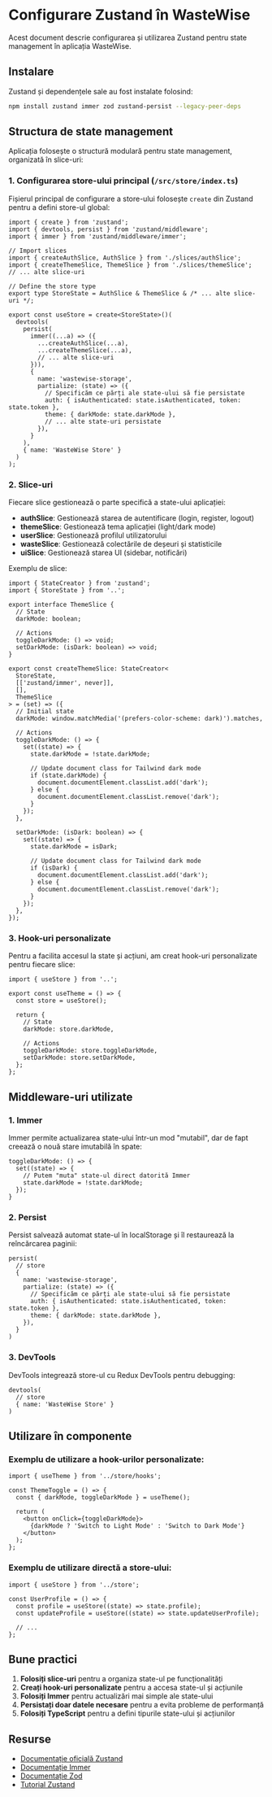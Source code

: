 # Configurare Zustand în WasteWise

Acest document descrie configurarea și utilizarea Zustand pentru state management în aplicația WasteWise.

## Instalare

Zustand și dependențele sale au fost instalate folosind:

```bash
npm install zustand immer zod zustand-persist --legacy-peer-deps
```

## Structura de state management

Aplicația folosește o structură modulară pentru state management, organizată în slice-uri:

### 1. Configurarea store-ului principal (`/src/store/index.ts`)

Fișierul principal de configurare a store-ului folosește `create` din Zustand pentru a defini store-ul global:

```tsx
import { create } from 'zustand';
import { devtools, persist } from 'zustand/middleware';
import { immer } from 'zustand/middleware/immer';

// Import slices
import { createAuthSlice, AuthSlice } from './slices/authSlice';
import { createThemeSlice, ThemeSlice } from './slices/themeSlice';
// ... alte slice-uri

// Define the store type
export type StoreState = AuthSlice & ThemeSlice & /* ... alte slice-uri */;

export const useStore = create<StoreState>()(
  devtools(
    persist(
      immer((...a) => ({
        ...createAuthSlice(...a),
        ...createThemeSlice(...a),
        // ... alte slice-uri
      })),
      {
        name: 'wastewise-storage',
        partialize: (state) => ({
          // Specificăm ce părți ale state-ului să fie persistate
          auth: { isAuthenticated: state.isAuthenticated, token: state.token },
          theme: { darkMode: state.darkMode },
          // ... alte state-uri persistate
        }),
      }
    ),
    { name: 'WasteWise Store' }
  )
);
```

### 2. Slice-uri

Fiecare slice gestionează o parte specifică a state-ului aplicației:

- **authSlice**: Gestionează starea de autentificare (login, register, logout)
- **themeSlice**: Gestionează tema aplicației (light/dark mode)
- **userSlice**: Gestionează profilul utilizatorului
- **wasteSlice**: Gestionează colectările de deșeuri și statisticile
- **uiSlice**: Gestionează starea UI (sidebar, notificări)

Exemplu de slice:

```tsx
import { StateCreator } from 'zustand';
import { StoreState } from '..';

export interface ThemeSlice {
  // State
  darkMode: boolean;
  
  // Actions
  toggleDarkMode: () => void;
  setDarkMode: (isDark: boolean) => void;
}

export const createThemeSlice: StateCreator<
  StoreState,
  [['zustand/immer', never]],
  [],
  ThemeSlice
> = (set) => ({
  // Initial state
  darkMode: window.matchMedia('(prefers-color-scheme: dark)').matches,
  
  // Actions
  toggleDarkMode: () => {
    set((state) => {
      state.darkMode = !state.darkMode;
      
      // Update document class for Tailwind dark mode
      if (state.darkMode) {
        document.documentElement.classList.add('dark');
      } else {
        document.documentElement.classList.remove('dark');
      }
    });
  },
  
  setDarkMode: (isDark: boolean) => {
    set((state) => {
      state.darkMode = isDark;
      
      // Update document class for Tailwind dark mode
      if (isDark) {
        document.documentElement.classList.add('dark');
      } else {
        document.documentElement.classList.remove('dark');
      }
    });
  },
});
```

### 3. Hook-uri personalizate

Pentru a facilita accesul la state și acțiuni, am creat hook-uri personalizate pentru fiecare slice:

```tsx
import { useStore } from '..';

export const useTheme = () => {
  const store = useStore();
  
  return {
    // State
    darkMode: store.darkMode,
    
    // Actions
    toggleDarkMode: store.toggleDarkMode,
    setDarkMode: store.setDarkMode,
  };
};
```

## Middleware-uri utilizate

### 1. Immer

Immer permite actualizarea state-ului într-un mod "mutabil", dar de fapt creează o nouă stare imutabilă în spate:

```tsx
toggleDarkMode: () => {
  set((state) => {
    // Putem "muta" state-ul direct datorită Immer
    state.darkMode = !state.darkMode;
  });
}
```

### 2. Persist

Persist salvează automat state-ul în localStorage și îl restaurează la reîncărcarea paginii:

```tsx
persist(
  // store
  {
    name: 'wastewise-storage',
    partialize: (state) => ({
      // Specificăm ce părți ale state-ului să fie persistate
      auth: { isAuthenticated: state.isAuthenticated, token: state.token },
      theme: { darkMode: state.darkMode },
    }),
  }
)
```

### 3. DevTools

DevTools integrează store-ul cu Redux DevTools pentru debugging:

```tsx
devtools(
  // store
  { name: 'WasteWise Store' }
)
```

## Utilizare în componente

### Exemplu de utilizare a hook-urilor personalizate:

```tsx
import { useTheme } from '../store/hooks';

const ThemeToggle = () => {
  const { darkMode, toggleDarkMode } = useTheme();
  
  return (
    <button onClick={toggleDarkMode}>
      {darkMode ? 'Switch to Light Mode' : 'Switch to Dark Mode'}
    </button>
  );
};
```

### Exemplu de utilizare directă a store-ului:

```tsx
import { useStore } from '../store';

const UserProfile = () => {
  const profile = useStore((state) => state.profile);
  const updateProfile = useStore((state) => state.updateUserProfile);
  
  // ...
};
```

## Bune practici

1. **Folosiți slice-uri** pentru a organiza state-ul pe funcționalități
2. **Creați hook-uri personalizate** pentru a accesa state-ul și acțiunile
3. **Folosiți Immer** pentru actualizări mai simple ale state-ului
4. **Persistați doar datele necesare** pentru a evita probleme de performanță
5. **Folosiți TypeScript** pentru a defini tipurile state-ului și acțiunilor

## Resurse

- [Documentație oficială Zustand](https://github.com/pmndrs/zustand)
- [Documentație Immer](https://immerjs.github.io/immer/)
- [Documentație Zod](https://zod.dev/)
- [Tutorial Zustand](https://blog.logrocket.com/managing-react-state-zustand/)
